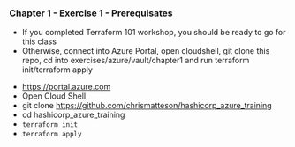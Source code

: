 ### Chapter 1 - Exercise 1 - Prerequisates
* If you completed Terraform 101 workshop, you should be ready to go for this class
* Otherwise, connect into Azure Portal, open cloudshell, git clone this repo, cd into exercises/azure/vault/chapter1 and run terraform init/terraform apply
- https://portal.azure.com
- Open Cloud Shell
- git clone https://github.com/chrismatteson/hashicorp_azure_training
- cd hashicorp_azure_training
- `terraform init`
- `terraform apply`
